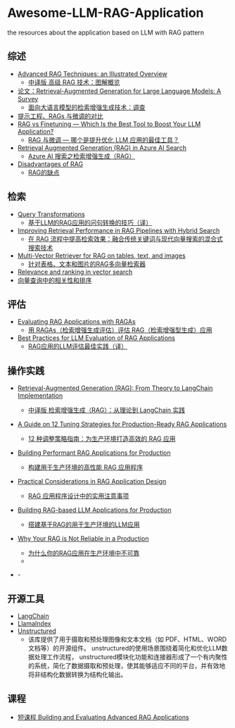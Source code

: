 # Awesome-LLM-RAG-Application
the resources about the application based on LLM with RAG pattern

## 综述
- [Advanced RAG Techniques: an Illustrated Overview](https://pub.towardsai.net/advanced-rag-techniques-an-illustrated-overview-04d193d8fec6)
  - [中译版 高级 RAG 技术：图解概览](https://baoyu.io/translations/rag/advanced-rag-techniques-an-illustrated-overview)
- [论文：Retrieval-Augmented Generation for Large Language Models: A Survey](https://arxiv.org/abs/2312.10997)
  - [面向大语言模型的检索增强生成技术：调查](https://baoyu.io/translations/ai-paper/2312.10997-retrieval-augmented-generation-for-large-language-models-a-survey)
- [提示工程、RAGs 与微调的对比](https://github.com/lizhe2004/Awesome-LLM-RAG-Application/blob/main/Prompting-RAGs-Fine-tuning.md)
- [RAG vs Finetuning — Which Is the Best Tool to Boost Your LLM Application?](https://webcache.googleusercontent.com/search?q=cache:https://towardsdatascience.com/rag-vs-finetuning-which-is-the-best-tool-to-boost-your-llm-application-94654b1eaba7)
  - [RAG 与微调 — 哪个是提升优化 LLM 应用的最佳工具？](https://tczjw7bsp1.feishu.cn/wiki/Cs9ywwzJSiFrg9kX2r1ch4Nxnth)
- [Retrieval Augmented Generation (RAG) in Azure AI Search](https://learn.microsoft.com/en-us/azure/search/retrieval-augmented-generation-overview)
  - [Azure AI 搜索之检索增强生成（RAG）](https://tczjw7bsp1.feishu.cn/docx/JJ7ldrO4Zokjq7xZIJcc5IZjnFh?from=from_copylink) 
- [Disadvantages of RAG ](https://medium.com/@kelvin.lu.au/disadvantages-of-rag-5024692f2c53)
  - [RAG的缺点](https://tczjw7bsp1.feishu.cn/docx/UZCCdKmLEo7VHQxWPdNcGzICnEd?from=from_copylink) 
## 检索
- [Query Transformations](https://blog.langchain.dev/query-transformations/)
  - [基于LLM的RAG应用的问句转换的技巧（译）](https://tczjw7bsp1.feishu.cn/docx/UaOJdXdIzoUTBTxIuxscRAJLnfh?from=from_copylink)
- [Improving Retrieval Performance in RAG Pipelines with Hybrid Search](https://towardsdatascience.com/improving-retrieval-performance-in-rag-pipelines-with-hybrid-search-c75203c2f2f5)
  - [在 RAG 流程中提高检索效果：融合传统关键词与现代向量搜索的混合式搜索技术](https://baoyu.io/translations/rag/improving-retrieval-performance-in-rag-pipelines-with-hybrid-search)
- [Multi-Vector Retriever for RAG on tables, text, and images](https://blog.langchain.dev/semi-structured-multi-modal-rag/)
  - [针对表格、文本和图片的RAG多向量检索器](https://tczjw7bsp1.feishu.cn/docx/Q8T8dZC0qoV2KRxPh8ScqoHanHg?from=from_copylink)
-  [Relevance and ranking in vector search](https://learn.microsoft.com/en-us/azure/search/vector-search-ranking#hybrid-search)
  - [向量查询中的相关性和排序](https://tczjw7bsp1.feishu.cn/docx/VJIWd90fUohXLlxY243cQhKCnXf?from=from_copylink)   

## 评估
- [Evaluating RAG Applications with RAGAs](https://towardsdatascience.com/evaluating-rag-applications-with-ragas-81d67b0ee31a)
  - [用 RAGAs（检索增强生成评估）评估 RAG（检索增强型生成）应用](https://baoyu.io/translations/rag/evaluating-rag-applications-with-ragas)
- [Best Practices for LLM Evaluation of RAG Applications](https://www.databricks.com/blog/LLM-auto-eval-best-practices-RAG)
  - [RAG应用的LLM评估最佳实践（译）](https://tczjw7bsp1.feishu.cn/docx/TQJcdzfcfomL4QxqgkfchvbOnog?from=from_copylink)
## 操作实践
- [Retrieval-Augmented Generation (RAG): From Theory to LangChain Implementation](https://towardsdatascience.com/retrieval-augmented-generation-rag-from-theory-to-langchain-implementation-4e9bd5f6a4f2)
  - [中译版 检索增强生成（RAG）：从理论到 LangChain 实践](https://baoyu.io/translations/rag/retrieval-augmented-generation-rag-from-theory-to-langchain-implementation)
- [A Guide on 12 Tuning Strategies for Production-Ready RAG Applications](https://towardsdatascience.com/a-guide-on-12-tuning-strategies-for-production-ready-rag-applications-7ca646833439)
  - [12 种调整策略指南：为生产环境打造高效的 RAG 应用](https://baoyu.io/translations/rag/a-guide-on-12-tuning-strategies-for-production-ready-rag-applications)
- [Building Performant RAG Applications for Production](https://docs.llamaindex.ai/en/stable/optimizing/production_rag.html)
  - [构建用于生产环境的高性能 RAG 应用程序](https://tczjw7bsp1.feishu.cn/wiki/VT5qwPOwQimGAqkzAVWc1PQmnfe?from=from_copylink)
- [Practical Considerations in RAG Application Design](https://pub.towardsai.net/practical-considerations-in-rag-application-design-b5d5f0b2d19b)
  - [RAG 应用程序设计中的实用注意事项](https://tczjw7bsp1.feishu.cn/docx/QODydp3wSo3QohxZwZucIbL8nHc?from=from_copylink)
- [Building RAG-based LLM Applications for Production](https://www.anyscale.com/blog/a-comprehensive-guide-for-building-rag-based-llm-applications-part-1#reranking-experiments)
  - [搭建基于RAG的用于生产环境的LLM应用](https://tczjw7bsp1.feishu.cn/docx/MJnPdkuTnoN5TYxqzHecNTUEnee?from=from_copylink)
- [Why Your RAG is Not Reliable in a Production ](https://webcache.googleusercontent.com/search?q=cache:https://towardsdatascience.com/why-your-rag-is-not-reliable-in-a-production-environment-9e6a73b3eddb)
  - [为什么你的RAG应用在生产环境中不可靠](https://tczjw7bsp1.feishu.cn/docx/RjsCdsDbro6JxExAeWPcgap1nTc?from=from_copylink)
  - 
 
- []()
  -[]()     
 ## 开源工具
 - [LangChain](https://github.com/langchain-ai/langchain/)
 - [LlamaIndex](https://github.com/run-llama/llama_index/)
 - [Unstructured](https://github.com/Unstructured-IO/unstructured)
   - 该库提供了用于摄取和预处理图像和文本文档（如 PDF、HTML、WORD 文档等）的开源组件。 unstructured的使用场景围绕着简化和优化LLM数据处理工作流程，   unstructured模块化功能和连接器形成了一个有内聚性的系统，简化了数据摄取和预处理，使其能够适应不同的平台，并有效地将非结构化数据转换为结构化输出。
    
## 课程
- [短课程 Building and Evaluating Advanced RAG Applications](https://www.deeplearning.ai/short-courses/building-evaluating-advanced-rag/)
